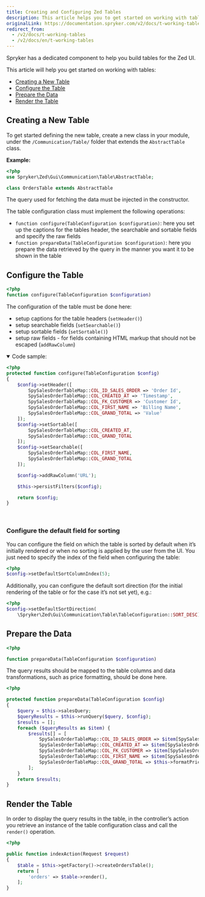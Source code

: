 ```yaml
---
title: Creating and Configuring Zed Tables
description: This article helps you to get started on working with tables.
originalLink: https://documentation.spryker.com/v2/docs/t-working-tables
redirect_from:
  - /v2/docs/t-working-tables
  - /v2/docs/en/t-working-tables
---
```


Spryker has a dedicated component to help you build tables for the Zed UI.

This article will help you get started on working with tables:

* [Creating a New Table](https://documentation.spryker.com/v2/docs/t-working-tables#creating-a-new-table)
* [Configure the Table](https://documentation.spryker.com/v2/docs/t-working-tables#configure-the-table)
* [Prepare the Data](https://documentation.spryker.com/v2/docs/t-working-tables#prepare-the-data)
* [Render the Table](https://documentation.spryker.com/v2/docs/t-working-tables#render-the-table)

## Creating a New Table
To get started defining the new table, create a new class in your module, under the `/Communication/Table/` folder that extends the `AbstractTable` class.

**Example:**

```php
<?php
use Spryker\Zed\Gui\Communication\Table\AbstractTable;

class OrdersTable extends AbstractTable
```

The query used for fetching the data must be injected in the constructor.

The table configuration class must implement the following operations:

* `function configure(TableConfiguration $configuration)`: here you set up the captions for the tables header, the searchable and sortable fields and  specify the raw fields
* `function prepareData(TableConfiguration $configuration)`: here you prepare the data retrieved by the query in the manner you want it to be shown in the table

## Configure the Table

```php
<?php
function configure(TableConfiguration $configuration)
```

The configuration of the table must be done here:

* setup captions for the table headers (`setHeader()`)
* setup searchable fields (`setSearchable()`)
* setup sortable fields (`setSortable()`)
* setup raw fields - for fields containing HTML markup that should not be escaped (`addRawColumn`)

<details open>
<summary>Code sample:</summary>
    
```php
<?php
protected function configure(TableConfiguration $config)
{
    $config->setHeader([
        SpySalesOrderTableMap::COL_ID_SALES_ORDER => 'Order Id',
        SpySalesOrderTableMap::COL_CREATED_AT => 'Timestamp',
        SpySalesOrderTableMap::COL_FK_CUSTOMER => 'Customer Id',
        SpySalesOrderTableMap::COL_FIRST_NAME => 'Billing Name',
        SpySalesOrderTableMap::COL_GRAND_TOTAL => 'Value'
    ]);
    $config->setSortable([
        SpySalesOrderTableMap::COL_CREATED_AT,
        SpySalesOrderTableMap::COL_GRAND_TOTAL
    ]);
    $config->setSearchable([
        SpySalesOrderTableMap::COL_FIRST_NAME,
        SpySalesOrderTableMap::COL_GRAND_TOTAL
    ]);

    $config->addRawColumn('URL');

    $this->persistFilters($config);

    return $config;
}
```

</br>
</details>

### Configure the default field for sorting
You can configure the field on which the table is sorted by default when it’s initially rendered or when no sorting is applied by the user from the UI. You just need to specify the index of the field when configuring the table:

```php
<?php
$config->setDefaultSortColumnIndex(5);
```

Additionally, you can configure the default sort direction (for the initial rendering of the table or for the case it’s not set yet), e.g.:

```php
<?php
$config->setDefaultSortDirection(
    \Spryker\Zed\Gui\Communication\Table\TableConfiguration::SORT_DESC);
```

## Prepare the Data

```php
<?php

function prepareData(TableConfiguration $configuration)
```

The query results should be mapped to the table columns and data transformations, such as price formatting, should be done here.

```php
<?php

protected function prepareData(TableConfiguration $config)
{
    $query = $this->salesQuery;
    $queryResults = $this->runQuery($query, $config);
    $results = [];
    foreach ($queryResults as $item) {
        $results[] = [
            SpySalesOrderTableMap::COL_ID_SALES_ORDER => $item[SpySalesOrderTableMap::COL_ID_SALES_ORDER],
            SpySalesOrderTableMap::COL_CREATED_AT => $item[SpySalesOrderTableMap::COL_CREATED_AT],
            SpySalesOrderTableMap::COL_FK_CUSTOMER => $item[SpySalesOrderTableMap::COL_FK_CUSTOMER],
            SpySalesOrderTableMap::COL_FIRST_NAME => $item[SpySalesOrderTableMap::COL_FIRST_NAME],
            SpySalesOrderTableMap::COL_GRAND_TOTAL => $this->formatPrice($item[SpySalesOrderTableMap::COL_GRAND_TOTAL])),
        ];
    }
    return $results;
}
```

## Render the Table
In order to display the query results in the table, in the controller’s action you retrieve an instance of the table configuration class and call the `render()` operation.

```php
<?php

public function indexAction(Request $request)
{
    $table = $this->getFactory()->createOrdersTable();
    return [
        'orders' => $table->render(),
    ];
}
```

